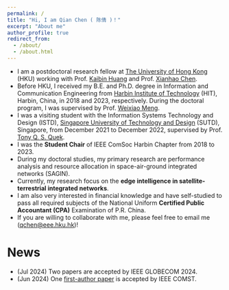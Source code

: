 ```yaml
---
permalink: /
title: "Hi, I am Qian Chen ( 陈倩 )！"
excerpt: "About me"
author_profile: true
redirect_from: 
  - /about/
  - /about.html
---
```


- I am a postdoctoral research fellow at [The University of Hong Kong](https://www.hku.hk/) (HKU) working with Prof. [Kaibin Huang](https://www.eee.hku.hk/~huangkb/) and Prof. [Xianhao Chen](http://xianhaochen.net/).
- Before HKU, I received my B.E. and Ph.D. degree in Information and Communication Engineering from [Harbin Institute of Technology](https://www.hit.edu.cn/) (HIT), Harbin, China, in 2018 and 2023, respectively. During the doctoral program, I was supervised by Prof. [Weixiao Meng](http://homepage.hit.edu.cn/mengweixiao). 
- I was a visiting student with the Information Systems Technology and Design (ISTD), [Singapore University of Technology and Design](https://sutd.edu.sg/) (SUTD), Singapore, from December 2021 to December 2022, supervised by Prof. [Tony Q. S. Quek](https://people.sutd.edu.sg/~tonyquek/).
- I was the **Student Chair** of IEEE ComSoc Harbin Chapter from 2018 to 2023.
- During my doctoral studies, my primary research are performance analysis and resource allocation in space-air-ground integrated networks (SAGIN).
- Currently, my research focus on the **edge intelligence in satellite-terrestrial integrated networks**.
- I am also very interested in financial knowledge and have self-studied to pass all required subjects of the National Uniform **Certified Public Accountant (CPA)** Examination of P.R. China.
- If you are willing to collaborate with me, please feel free to email me (qchen@eee.hku.hk)!


News
==
* (Jul 2024) Two papers are accepted by IEEE GLOBECOM 2024.
* (Jun 2024) One [first-author paper](https://arxiv.org/abs/2403.17400) is accepted by IEEE COMST.
